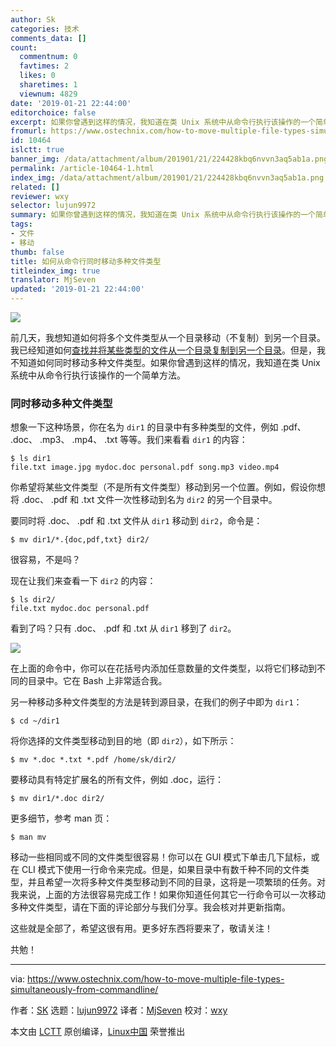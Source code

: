 ```yaml
---
author: Sk
categories: 技术
comments_data: []
count:
  commentnum: 0
  favtimes: 2
  likes: 0
  sharetimes: 1
  viewnum: 4829
date: '2019-01-21 22:44:00'
editorchoice: false
excerpt: 如果你曾遇到这样的情况，我知道在类 Unix 系统中从命令行执行该操作的一个简单方法。
fromurl: https://www.ostechnix.com/how-to-move-multiple-file-types-simultaneously-from-commandline/
id: 10464
islctt: true
banner_img: /data/attachment/album/201901/21/224428kbq6nvvn3aq5ab1a.png
permalink: /article-10464-1.html
index_img: /data/attachment/album/201901/21/224428kbq6nvvn3aq5ab1a.png.thumb.jpg
related: []
reviewer: wxy
selector: lujun9972
summary: 如果你曾遇到这样的情况，我知道在类 Unix 系统中从命令行执行该操作的一个简单方法。
tags:
- 文件
- 移动
thumb: false
title: 如何从命令行同时移动多种文件类型
titleindex_img: true
translator: MjSeven
updated: '2019-01-21 22:44:00'
---
```


![](/data/attachment/album/201901/21/224428kbq6nvvn3aq5ab1a.png)


前几天，我想知道如何将多个文件类型从一个目录移动（不复制）到另一个目录。我已经知道如何[查找并将某些类型的文件从一个目录复制到另一个目录](https://www.ostechnix.com/find-copy-certain-type-files-one-directory-another-linux/)。但是，我不知道如何同时移动多种文件类型。如果你曾遇到这样的情况，我知道在类 Unix 系统中从命令行执行该操作的一个简单方法。


### 同时移动多种文件类型


想象一下这种场景，你在名为 `dir1` 的目录中有多种类型的文件，例如 .pdf、 .doc、 .mp3、 .mp4、 .txt 等等。我们来看看 `dir1` 的内容：



```
$ ls dir1
file.txt image.jpg mydoc.doc personal.pdf song.mp3 video.mp4
```

你希望将某些文件类型（不是所有文件类型）移动到另一个位置。例如，假设你想将 .doc、 .pdf 和 .txt 文件一次性移动到名为 `dir2` 的另一个目录中。


要同时将 .doc、 .pdf 和 .txt 文件从 `dir1` 移动到 `dir2`，命令是：



```
$ mv dir1/*.{doc,pdf,txt} dir2/
```

很容易，不是吗？


现在让我们来查看一下 `dir2` 的内容：



```
$ ls dir2/
file.txt mydoc.doc personal.pdf
```

看到了吗？只有 .doc、 .pdf 和 .txt 从 `dir1` 移到了 `dir2`。


![](/data/attachment/album/201901/21/224605ecyxoo1cf5yfoydf.gif)


在上面的命令中，你可以在花括号内添加任意数量的文件类型，以将它们移动到不同的目录中。它在 Bash 上非常适合我。


另一种移动多种文件类型的方法是转到源目录，在我们的例子中即为 `dir1`：



```
$ cd ~/dir1
```

将你选择的文件类型移动到目的地（即 `dir2`），如下所示：



```
$ mv *.doc *.txt *.pdf /home/sk/dir2/
```

要移动具有特定扩展名的所有文件，例如 .doc，运行：



```
$ mv dir1/*.doc dir2/
```

更多细节，参考 man 页：



```
$ man mv
```

移动一些相同或不同的文件类型很容易！你可以在 GUI 模式下单击几下鼠标，或在 CLI 模式下使用一行命令来完成。但是，如果目录中有数千种不同的文件类型，并且希望一次将多种文件类型移动到不同的目录，这将是一项繁琐的任务。对我来说，上面的方法很容易完成工作！如果你知道任何其它一行命令可以一次移动多种文件类型，请在下面的评论部分与我们分享。我会核对并更新指南。


这些就是全部了，希望这很有用。更多好东西将要来了，敬请关注！


共勉！




---


via: <https://www.ostechnix.com/how-to-move-multiple-file-types-simultaneously-from-commandline/>


作者：[SK](https://www.ostechnix.com/author/sk/) 选题：[lujun9972](https://github.com/lujun9972) 译者：[MjSeven](https://github.com/MjSeven) 校对：[wxy](https://github.com/wxy)


本文由 [LCTT](https://github.com/LCTT/TranslateProject) 原创编译，[Linux中国](https://linux.cn/) 荣誉推出